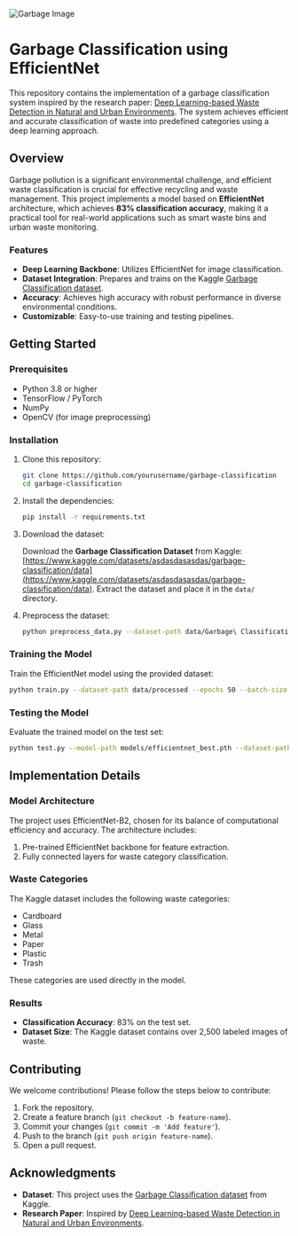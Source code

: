 ![Garbage Image](https://github.com/user-attachments/assets/e68bddbc-ca5c-43e1-a50b-7b9d7e591603)

# Garbage Classification using EfficientNet

This repository contains the implementation of a garbage classification system inspired by the research paper: [Deep Learning-based Waste Detection in Natural and Urban Environments](https://doi.org/10.1016/j.wasman.2021.12.001). The system achieves efficient and accurate classification of waste into predefined categories using a deep learning approach.

## Overview

Garbage pollution is a significant environmental challenge, and efficient waste classification is crucial for effective recycling and waste management. This project implements a model based on **EfficientNet** architecture, which achieves **83% classification accuracy**, making it a practical tool for real-world applications such as smart waste bins and urban waste monitoring.

### Features

- **Deep Learning Backbone**: Utilizes EfficientNet for image classification.
- **Dataset Integration**: Prepares and trains on the Kaggle [Garbage Classification dataset](https://www.kaggle.com/datasets/asdasdasasdas/garbage-classification/data).
- **Accuracy**: Achieves high accuracy with robust performance in diverse environmental conditions.
- **Customizable**: Easy-to-use training and testing pipelines.

## Getting Started

### Prerequisites

- Python 3.8 or higher
- TensorFlow / PyTorch
- NumPy
- OpenCV (for image preprocessing)

### Installation

1. Clone this repository:

   ```bash
   git clone https://github.com/yourusername/garbage-classification
   cd garbage-classification
   ```

2. Install the dependencies:

   ```bash
   pip install -r requirements.txt
   ```

3. Download the dataset:

   Download the **Garbage Classification Dataset** from Kaggle: [https://www.kaggle.com/datasets/asdasdasasdas/garbage-classification/data](https://www.kaggle.com/datasets/asdasdasasdas/garbage-classification/data). Extract the dataset and place it in the `data/` directory.

4. Preprocess the dataset:

   ```bash
   python preprocess_data.py --dataset-path data/Garbage\ Classification
   ```

### Training the Model

Train the EfficientNet model using the provided dataset:

```bash
python train.py --dataset-path data/processed --epochs 50 --batch-size 32
```

### Testing the Model

Evaluate the trained model on the test set:

```bash
python test.py --model-path models/efficientnet_best.pth --dataset-path data/processed
```

## Implementation Details

### Model Architecture

The project uses EfficientNet-B2, chosen for its balance of computational efficiency and accuracy. The architecture includes:

1. Pre-trained EfficientNet backbone for feature extraction.
2. Fully connected layers for waste category classification.

### Waste Categories

The Kaggle dataset includes the following waste categories:
- Cardboard
- Glass
- Metal
- Paper
- Plastic
- Trash

These categories are used directly in the model.

### Results

- **Classification Accuracy**: 83% on the test set.
- **Dataset Size**: The Kaggle dataset contains over 2,500 labeled images of waste.

## Contributing

We welcome contributions! Please follow the steps below to contribute:

1. Fork the repository.
2. Create a feature branch (`git checkout -b feature-name`).
3. Commit your changes (`git commit -m 'Add feature'`).
4. Push to the branch (`git push origin feature-name`).
5. Open a pull request.

## Acknowledgments

- **Dataset**: This project uses the [Garbage Classification dataset](https://www.kaggle.com/datasets/asdasdasasdas/garbage-classification/data) from Kaggle.
- **Research Paper**: Inspired by [Deep Learning-based Waste Detection in Natural and Urban Environments](https://doi.org/10.1016/j.wasman.2021.12.001).

